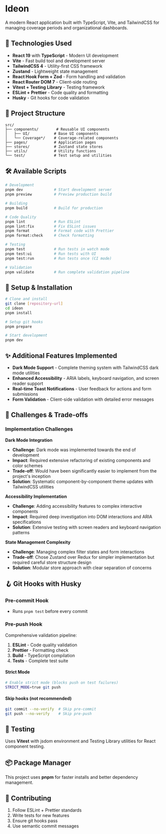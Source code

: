 # Ideon

A modern React application built with TypeScript, Vite, and TailwindCSS for managing coverage periods and organizational dashboards.

## 🚀 Technologies Used

- **React 19** with **TypeScript** - Modern UI development
- **Vite** - Fast build tool and development server
- **TailwindCSS 4** - Utility-first CSS framework
- **Zustand** - Lightweight state management
- **React Hook Form + Zod** - Form handling and validation
- **React Router DOM 7** - Client-side routing
- **Vitest + Testing Library** - Testing framework
- **ESLint + Prettier** - Code quality and formatting
- **Husky** - Git hooks for code validation

## 📁 Project Structure

```
src/
├── components/        # Reusable UI components
│   ├── UI/           # Base UI components
│   └── Coverage*/    # Coverage-related components
├── pages/            # Application pages
├── stores/           # Zustand state stores
├── utils/            # Utility functions
└── test/             # Test setup and utilities
```

## 🛠️ Available Scripts

```bash
# Development
pnpm dev              # Start development server
pnpm preview          # Preview production build

# Building
pnpm build            # Build for production

# Code Quality
pnpm lint             # Run ESLint
pnpm lint:fix         # Fix ESLint issues
pnpm format           # Format code with Prettier
pnpm format:check     # Check formatting

# Testing
pnpm test             # Run tests in watch mode
pnpm test:ui          # Run tests with UI
pnpm test:run         # Run tests once (CI mode)

# Validation
pnpm validate         # Run complete validation pipeline
```

## 🔧 Setup & Installation

```bash
# Clone and install
git clone [repository-url]
cd ideon
pnpm install

# Setup git hooks
pnpm prepare

# Start development
pnpm dev
```

## ✨ Additional Features Implemented

- **Dark Mode Support** - Complete theming system with TailwindCSS dark mode utilities
- **Enhanced Accessibility** - ARIA labels, keyboard navigation, and screen reader support
- **Real-time Toast Notifications** - User feedback for actions and form submissions
- **Form Validation** - Client-side validation with detailed error messages

## 🚧 Challenges & Trade-offs

### Implementation Challenges

**Dark Mode Integration**

- **Challenge**: Dark mode was implemented towards the end of development
- **Impact**: Required extensive refactoring of existing components and color schemes
- **Trade-off**: Would have been significantly easier to implement from the project's inception
- **Solution**: Systematic component-by-component theme updates with TailwindCSS utilities

**Accessibility Implementation**

- **Challenge**: Adding accessibility features to complex interactive components
- **Impact**: Required deep investigation into DOM interactions and ARIA specifications
- **Solution**: Extensive testing with screen readers and keyboard navigation patterns

**State Management Complexity**

- **Challenge**: Managing complex filter states and form interactions
- **Trade-off**: Chose Zustand over Redux for simpler implementation but required careful store structure design
- **Solution**: Modular store approach with clear separation of concerns

## 🪝 Git Hooks with Husky

### Pre-commit Hook

- Runs `pnpm test` before every commit

### Pre-push Hook

Comprehensive validation pipeline:

1. **ESLint** - Code quality validation
2. **Prettier** - Formatting check
3. **Build** - TypeScript compilation
4. **Tests** - Complete test suite

#### Strict Mode

```bash
# Enable strict mode (blocks push on test failures)
STRICT_MODE=true git push
```

#### Skip hooks (not recommended)

```bash
git commit --no-verify  # Skip pre-commit
git push --no-verify    # Skip pre-push
```

## 🧪 Testing

Uses **Vitest** with jsdom environment and Testing Library utilities for React component testing.

## 📦 Package Manager

This project uses **pnpm** for faster installs and better dependency management.

## 🤝 Contributing

1. Follow ESLint + Prettier standards
2. Write tests for new features
3. Ensure git hooks pass
4. Use semantic commit messages
